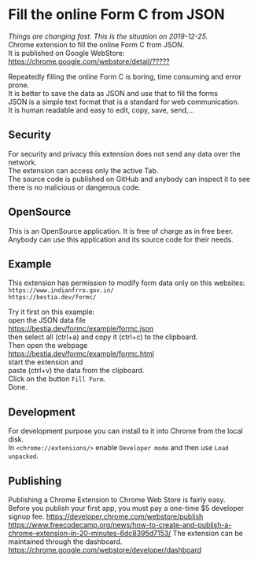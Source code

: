 # Fill the online Form C from JSON

*Things are changing fast. This is the situation on 2019-12-25.*  
Chrome extension to fill the online Form C from JSON.  
It is published on Google WebStore:  
<https://chrome.google.com/webstore/detail/?????>  

Repeatedly filling the online Form C is boring, time consuming and error prone.  
It is better to save the data as JSON and use that to fill the forms  
JSON is a simple text format that is a standard for web communication.  
It is human readable and easy to edit, copy, save, send,...  

## Security

For security and privacy this extension does not send any data over the network.  
The extension can access only the active Tab.  
The source code is published on GitHub and anybody can inspect it to see there is no malicious or dangerous code.  

## OpenSource

This is an OpenSource application. It is free of charge as in free beer.  
Anybody can use this application and its source code for their needs.  

## Example

This extension has permission to modify form data only on this websites:  
`https://www.indianfrro.gov.in/`  
`https://bestia.dev/formc/`  

Try it first on this example:  
open the JSON data file  
<https://bestia.dev/formc/example/formc.json>  
then select all (ctrl+a) and copy it (ctrl+c) to the clipboard.  
Then open the webpage  
<https://bestia.dev/formc/example/formc.html>  
start the extension and  
paste (ctrl+v) the data from the clipboard.  
Click on the button `Fill Form`.  
Done.  

## Development

For development purpose you can install to it into Chrome from the local disk.  
In `<chrome://extensions/>` enable `Developer mode` and then use `Load unpacked`.  

## Publishing

Publishing a Chrome Extension to Chrome Web Store is fairly easy.  
Before you publish your first app, you must pay a one-time $5 developer signup fee.
<https://developer.chrome.com/webstore/publish>
<https://www.freecodecamp.org/news/how-to-create-and-publish-a-chrome-extension-in-20-minutes-6dc8395d7153/>
The extension can be maintained through the dashboard.  
<https://chrome.google.com/webstore/developer/dashboard>  
